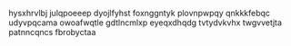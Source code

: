 hysxhrvlbj julqpoeeep
dyojlfyhst foxnggntyk plovnpwpqy qnkkkfebqc udyvpqcama owoafwqtle
gdtlncmlxp eyeqxdhqdg tvtydvkvhx twgvvetjta patnncqncs fbrobyctaa

